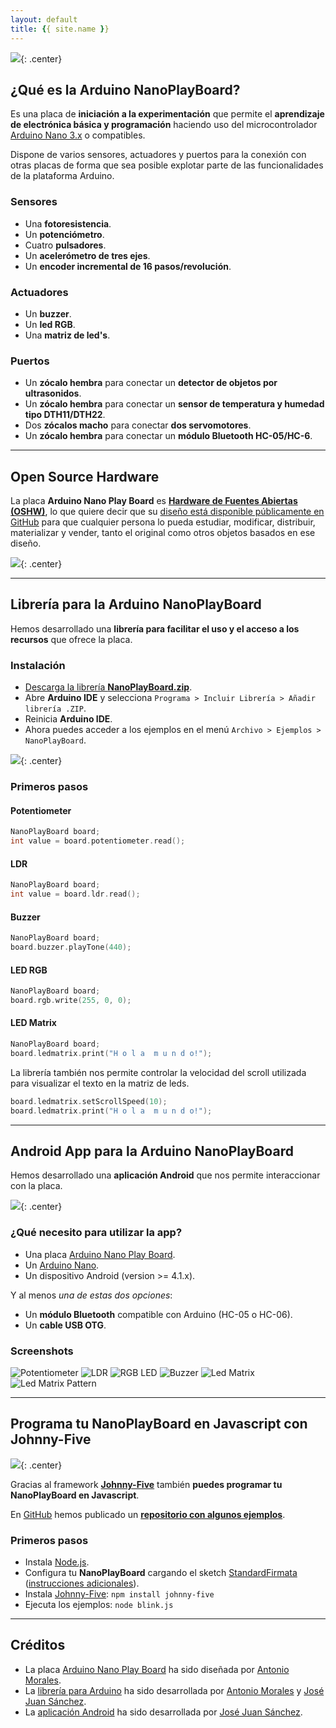 ```yaml
---
layout: default
title: {{ site.name }}
---
```


![](resources/images/completa_cara_superior.png){: .center}

<a name="Placa-NanoPlayBoard"></a>

## **¿Qué es la Arduino NanoPlayBoard?**

Es una placa de **iniciación a la experimentación** que permite el **aprendizaje de electrónica básica y programación** haciendo uso del microcontrolador [Arduino Nano 3.x][1] o compatibles.

Dispone de varios sensores, actuadores y puertos para la conexión con otras placas de forma que sea posible explotar parte de las funcionalidades de la plataforma Arduino.

### Sensores
- Una **fotoresistencia**.
- Un **potenciómetro**.
- Cuatro **pulsadores**.
- Un **acelerómetro de tres ejes**.
- Un **encoder incremental de 16 pasos/revolución**.

### Actuadores
- Un **buzzer**.
- Un **led RGB**.
- Una **matriz de led's**.

### Puertos
- Un **zócalo hembra** para conectar un **detector de objetos por ultrasonidos**.
- Un **zócalo hembra** para conectar un **sensor de temperatura y humedad tipo DTH11/DTH22**.
- Dos **zócalos macho** para conectar **dos servomotores**.
- Un **zócalo hembra** para conectar un **módulo Bluetooth HC-05/HC-6**.

---

## Open Source Hardware

La placa **Arduino Nano Play Board** es **[Hardware de Fuentes Abiertas (OSHW)][3]**, lo que quiere decir que su [diseño está disponible públicamente en GitHub][2] para que cualquier persona lo pueda estudiar, modificar, distribuir, materializar y vender, tanto el original como otros objetos basados en ese diseño.

![](resources/images/cara_inferior_new.png){: .center}

---

<a name="Libreria-Arduino"></a>

## **Librería para la Arduino NanoPlayBoard**

Hemos desarrollado una **librería para facilitar el uso y el acceso a los recursos** que ofrece la placa.

### Instalación

* [Descarga la librería **NanoPlayBoard.zip**][4].
* Abre **Arduino IDE** y selecciona `Programa > Incluir Librería > Añadir librería .ZIP`.
* Reinicia **Arduino IDE**.
* Ahora puedes acceder a los ejemplos en el menú `Archivo > Ejemplos > NanoPlayBoard`.

![](resources/images/library_examples.png){: .center}

### Primeros pasos

#### Potentiometer

```c++
NanoPlayBoard board;
int value = board.potentiometer.read();
```

#### LDR

```c++
NanoPlayBoard board;
int value = board.ldr.read();
```

#### Buzzer

```c++
NanoPlayBoard board;
board.buzzer.playTone(440);
```

#### LED RGB

```c++
NanoPlayBoard board;
board.rgb.write(255, 0, 0);  
```

#### LED Matrix

```c++
NanoPlayBoard board;
board.ledmatrix.print("H o l a  m u n d o!");
```

La librería también nos permite controlar la velocidad del scroll utilizada para visualizar el texto en la matriz de leds.

```c++
board.ledmatrix.setScrollSpeed(10);
board.ledmatrix.print("H o l a  m u n d o!");
```

---

<a name="Aplicacion-Android"></a>

## **Android App para la Arduino NanoPlayBoard**

Hemos desarrollado una **aplicación Android** que nos permite interaccionar con la placa.

![](resources/images/bluetooth_beach.jpg){: .center}

### ¿Qué necesito para utilizar la app?

* Una placa [Arduino Nano Play Board][2].
* Un [Arduino Nano][1].
* Un dispositivo Android (version >= 4.1.x).

Y al menos _una de estas dos opciones_:

  * Un **módulo Bluetooth** compatible con Arduino (HC-05 o HC-06).
  * Un **cable USB OTG**.

### Screenshots

![Potentiometer](resources/screenshots/potentiometer.png)
![LDR](resources/screenshots/ldr.png)
![RGB LED](resources/screenshots/rgb_led.png)
![Buzzer](resources/screenshots/buzzer.png)
![Led Matrix](resources/screenshots/ledmatrix.png)
![Led Matrix Pattern](resources/screenshots/ledmatrix_pattern.png)

---

<a name="Johnny-Five"></a>

## **Programa tu NanoPlayBoard en Javascript con Johnny-Five**

![](resources/images/nanoplayboard-dashboard-j5.gif){: .center}

Gracias al framework **[Johnny-Five][8]** también **puedes programar tu NanoPlayBoard en Javascript**.

En [GitHub][7] hemos publicado un **[repositorio con algunos ejemplos][7]**.

### Primeros pasos

* Instala [Node.js][9].
* Configura tu **NanoPlayBoard** cargando el sketch [StandardFirmata][10] ([instrucciones adicionales][11]).
* Instala [Johnny-Five][8]: `npm install johnny-five`
* Ejecuta los ejemplos: `node blink.js`

---

## Créditos

* La placa [Arduino Nano Play Board][2] ha sido diseñada por [Antonio Morales][antonio].
* La [librería para Arduino][5] ha sido desarrollada por [Antonio Morales][antonio] y [José Juan Sánchez][josejuan].
* La [aplicación Android][6] ha sido desarrollada por [José Juan Sánchez][josejuan].

[1]: http://www.arduino.cc/en/Main/ArduinoBoardNano
[2]: http://github.com/AntonioMR/Nano-Play-Board
[3]: http://www.oshwa.org/definition/spanish/
[4]: http://github.com/josejuansanchez/NanoPlayBoard-Arduino-Library/releases
[5]: http://github.com/josejuansanchez/NanoPlayBoard-Arduino-Library
[6]: https://github.com/josejuansanchez/NanoPlayBoard-Android-App
[7]: https://github.com/josejuansanchez/NanoPlayBoard-Johnny-Five
[8]: http://johnny-five.io
[9]: https://nodejs.org/download/
[10]: https://github.com/firmata/arduino
[11]: http://johnny-five.io/platform-support/#arduino-nano


[antonio]: http://twitter.com/antonio1010mr
[josejuan]: http://josejuansanchez.org